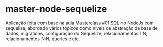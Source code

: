 # master-node-sequelize

Aplicação feita com base na aula Masterclass #01 SQL no NodeJs com sequelize, abordado vários tópicos como níveis de abstração de base de dados, migrations, configuração do Sequelize, relacionamentos 1:N, relacionamentos N:N, queries e etc.
